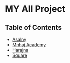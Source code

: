 # MY All Project

## Table of Contents

- [Asalny](Asalny/README.md)
- [Mnhaj Academy](Mnhaj/README.md)
- [Harajna](Harajna/README.md)
- [Square](Square/README.md)